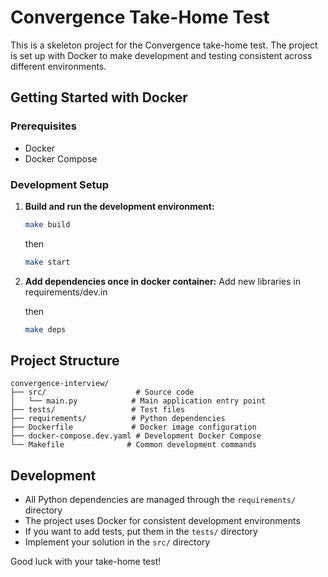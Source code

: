 # Convergence Take-Home Test

This is a skeleton project for the Convergence take-home test. The project is set up with Docker to make development and testing consistent across different environments.

## Getting Started with Docker

### Prerequisites

- Docker
- Docker Compose

### Development Setup

1. **Build and run the development environment:**

   ```bash
   make build
   ```
   then
   ```bash
   make start
   ```
2. **Add dependencies once in docker container:**
   Add new libraries in requirements/dev.in

   then

   ```bash
   make deps
   ```


## Project Structure

```
convergence-interview/
├── src/                    # Source code
│   └── main.py            # Main application entry point
├── tests/                 # Test files
├── requirements/          # Python dependencies
├── Dockerfile             # Docker image configuration
├── docker-compose.dev.yaml # Development Docker Compose
└── Makefile              # Common development commands
```

## Development

- All Python dependencies are managed through the `requirements/` directory
- The project uses Docker for consistent development environments
- If you want to add tests, put them in the `tests/` directory
- Implement your solution in the `src/` directory

Good luck with your take-home test!
